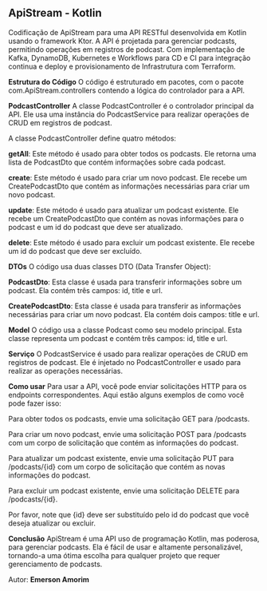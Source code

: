 ## ApiStream - Kotlin 
Codificação de ApiStream para uma API RESTful desenvolvida em Kotlin usando o framework Ktor. A API é projetada para gerenciar podcasts, permitindo operações em registros de podcast. Com implementação de Kafka, DynamoDB, Kubernetes e
Workflows para CD e CI para integração continua e deploy e provisionamento de Infrastrutura com Terraform.

**Estrutura do Código**
O código é estruturado em pacotes, com o pacote com.ApiStream.controllers contendo a lógica do controlador para a API.

**PodcastController**
A classe PodcastController é o controlador principal da API. Ele usa uma instância do PodcastService para realizar operações de CRUD em registros de podcast.

A classe PodcastController define quatro métodos:

**getAll**: Este método é usado para obter todos os podcasts. Ele retorna uma lista de PodcastDto que contém informações sobre cada podcast.

**create**: Este método é usado para criar um novo podcast. Ele recebe um CreatePodcastDto que contém as informações necessárias para criar um novo podcast.

**update**: Este método é usado para atualizar um podcast existente. Ele recebe um CreatePodcastDto que contém as novas informações para o podcast e um id do podcast que deve ser atualizado.

**delete**: Este método é usado para excluir um podcast existente. Ele recebe um id do podcast que deve ser excluído.

**DTOs**
O código usa duas classes DTO (Data Transfer Object):

**PodcastDto**: Esta classe é usada para transferir informações sobre um podcast. Ela contém três campos: id, title e url.

**CreatePodcastDto**: Esta classe é usada para transferir as informações necessárias para criar um novo podcast. Ela contém dois campos: title e url.

**Model**
O código usa a classe Podcast como seu modelo principal. Esta classe representa um podcast e contém três campos: id, title e url.

**Serviço**
O PodcastService é usado para realizar operações de CRUD em registros de podcast. Ele é injetado no PodcastController e usado para realizar as operações necessárias.

**Como usar**
Para usar a API, você pode enviar solicitações HTTP para os endpoints correspondentes. Aqui estão alguns exemplos de como você pode fazer isso:

Para obter todos os podcasts, envie uma solicitação GET para /podcasts.

Para criar um novo podcast, envie uma solicitação POST para /podcasts com um corpo de solicitação que contém as informações do podcast.

Para atualizar um podcast existente, envie uma solicitação PUT para /podcasts/{id} com um corpo de solicitação que contém as novas informações do podcast.

Para excluir um podcast existente, envie uma solicitação DELETE para /podcasts/{id}.

Por favor, note que {id} deve ser substituído pelo id do podcast que você deseja atualizar ou excluir.

**Conclusão**
ApiStream é uma API uso de programação Kotlin, mas poderosa, para gerenciar podcasts. Ela é fácil de usar e altamente personalizável, tornando-a uma ótima escolha para qualquer projeto que requer gerenciamento de podcasts.

Autor:
**Emerson Amorim**